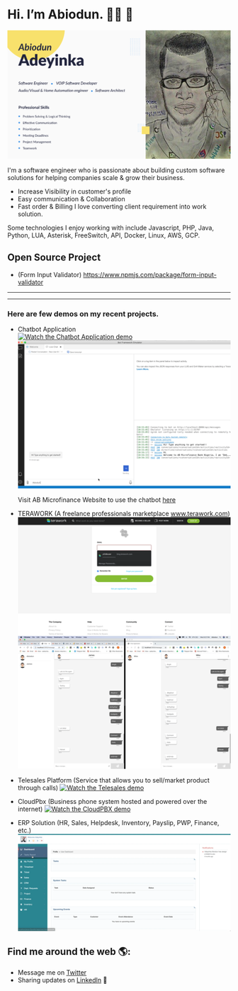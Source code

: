 # Hi. I’m Abiodun. :raising_hand_man: :wave:
<img src="https://raw.githubusercontent.com/Asof-div/Asof-div/master/imgs/Desktop-1.png" alt="banner that says Abiodun Adeyinka - software engineer, VOIP Software developer, Audio/Visual & Home Automation engineer, Software Architect.">

I'm a software engineer who is passionate about building custom software solutions for helping companies scale & grow their business.
- Increase Visibility in customer's profile
- Easy communication & Collaboration
- Fast order & Billing
I love converting client requirement into work solution.

Some technologies I enjoy working with include Javascript, PHP, Java, Python, LUA, Asterisk, FreeSwitch, API, Docker, Linux, AWS, GCP.


## Open Source Project
- (Form Input Validator) https://www.npmjs.com/package/form-input-validator 

---------
---------
### Here are few demos on my recent projects.

- Chatbot Application  
[![Watch the Chatbot Application demo](imgs/AB-Chatbot-Whatsapp.gif)](https://drive.google.com/file/d/147-wgbYpjgEGvG5eAyohekjmLb_lYLlu/view?usp=sharing)
[![Watch the Chatbot Application demo](imgs/AB-Chatbot-Lead-Generation.gif)](https://drive.google.com/file/d/147-wgbYpjgEGvG5eAyohekjmLb_lYLlu/view?usp=sharing)  <p>Visit AB Microfinance Website to use the chatbot <a href="https://www.ab-mfbnigeria.com" target="_blank">here </a>  </p>

- TERAWORK (A freelance professionals marketplace www.terawork.com)
[![Watch the Terawork Application demo](imgs/Terawork.gif)](https://drive.google.com/file/d/12QosuvUsh97OrKNVcvfkqZ3BZTIb6G39/view?usp=sharing)
[![Watch the Terawork Chat Application demo](imgs/Terawork-websocket.gif)](https://drive.google.com/file/d/1MeIkA23kUbWcpf6r0uT9ZE28Z92aqnRT/view?usp=sharing)

- Telesales Platform (Service that allows you to sell/market product through calls)
[![Watch the Telesales demo](imgs/CC-PBX-video.gif)](https://drive.google.com/file/d/1XEhDNA5Vm6ysdfYbSFH9wwE6frUFBoNN/view?usp=sharing)

- CloudPbx (Business phone system hosted and powered over the internet)
[![Watch the CloudPBX demo](imgs/Eazytel-cloudpbx.gif)](https://drive.google.com/file/d/1p3XgXR2BUh9pntMR4xOvuw0NPYUtwzj3/view?usp=sharing)

- ERP Solution  (HR, Sales, Helpdesk, Inventory, Payslip, PWP, Finance, etc.)
[![Watch the ERP demo](imgs/ERP-Demo.gif)](https://drive.google.com/file/d/1fy83AHhVuQiEmGfg1zcmR8QPU0W1YP5F/view?usp=sharing)



## Find me around the web 🌎:
- Message me on <a href="https://twitter.com/am_Smartlife"> Twitter</a>
- Sharing updates on <a href="https://www.linkedin.com/in/abiodun-adeyinka-411938b6/">LinkedIn</a> 💼